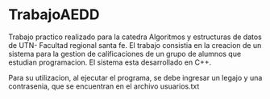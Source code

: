 # TrabajoAEDD
Trabajo practico realizado para la catedra Algoritmos y estructuras de datos de UTN- Facultad regional santa fe. El trabajo consistia en la creacion de un sistema para la gestion de calificaciones de un grupo de alumnos que estudian programacion. El sistema esta desarrollado en C++.

Para su utilizacion, al ejecutar el programa, se debe ingresar un legajo y una contrasenia, que se encuentran en el archivo usuarios.txt
